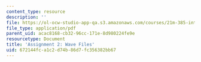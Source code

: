 ```yaml
---
content_type: resource
description: ''
file: https://ol-ocw-studio-app-qa.s3.amazonaws.com/courses/21m-385-interactive-music-systems-fall-2016/672144fca1c2d74b86d7fc356382bb67_MIT21M_385F16_pset2.pdf
file_type: application/pdf
parent_uid: acac8168-cb32-96cc-171e-8d980224fe9e
resourcetype: Document
title: 'Assignment 2: Wave Files'
uid: 672144fc-a1c2-d74b-86d7-fc356382bb67
---
```

